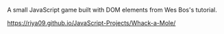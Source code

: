 A small JavaScript game built with DOM elements from Wes Bos's tutorial.

https://riya09.github.io/JavaScript-Projects/Whack-a-Mole/
